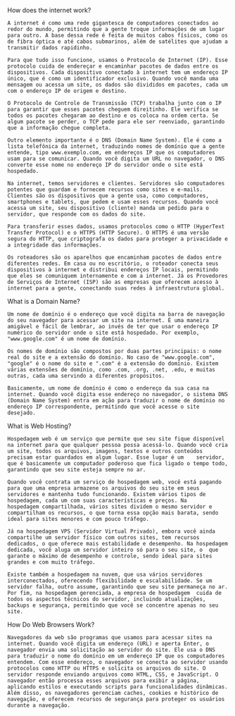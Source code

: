 How does the internet work? 

    A internet é como uma rede gigantesca de computadores conectados ao redor do mundo, permitindo que a gente troque informações de um lugar para outro. A base dessa rede é feita de muitos cabos físicos, como os de fibra óptica e até cabos submarinos, além de satélites que ajudam a transmitir dados rapidinho. 

    Para que tudo isso funcione, usamos o Protocolo de Internet (IP). Esse protocolo cuida de endereçar e encaminhar pacotes de dados entre os dispositivos. Cada dispositivo conectado à internet tem um endereço IP único, que é como um identificador exclusivo. Quando você manda uma mensagem ou acessa um site, os dados são divididos em pacotes, cada um com o endereço IP de origem e destino. 

    O Protocolo de Controle de Transmissão (TCP) trabalha junto com o IP para garantir que esses pacotes cheguem direitinho. Ele verifica se todos os pacotes chegaram ao destino e os coloca na ordem certa. Se algum pacote se perder, o TCP pede para ele ser reenviado, garantindo que a informação chegue completa. 

    Outro elemento importante é o DNS (Domain Name System). Ele é como a lista telefônica da internet, traduzindo nomes de domínio que a gente entende, tipo www.exemplo.com, em endereços IP que os computadores usam para se comunicar. Quando você digita um URL no navegador, o DNS converte esse nome no endereço IP do servidor onde o site está hospedado. 

    Na internet, temos servidores e clientes. Servidores são computadores potentes que guardam e fornecem recursos como sites e e-mails. Clientes são os dispositivos que a gente usa, como computadores, smartphones e tablets, que pedem e usam esses recursos. Quando você acessa um site, seu dispositivo (cliente) manda um pedido para o servidor, que responde com os dados do site. 

    Para transferir esses dados, usamos protocolos como o HTTP (HyperText Transfer Protocol) e o HTTPS (HTTP Secure). O HTTPS é uma versão segura do HTTP, que criptografa os dados para proteger a privacidade e a integridade das informações. 

    Os roteadores são os aparelhos que encaminham pacotes de dados entre diferentes redes. Em casa ou no escritório, o roteador conecta seus dispositivos à internet e distribui endereços IP locais, permitindo que eles se comuniquem internamente e com a internet. Já os Provedores de Serviços de Internet (ISP) são as empresas que oferecem acesso à internet para a gente, conectando suas redes à infraestrutura global. 

    



What is a Domain Name? 

    Um nome de domínio é o endereço que você digita na barra de navegação do seu navegador para acessar um site na internet. É uma maneira amigável e fácil de lembrar, ao invés de ter que usar o endereço IP numérico do servidor onde o site está hospedado. Por exemplo, "www.google.com" é um nome de domínio. 

    Os nomes de domínio são compostos por duas partes principais: o nome real do site e a extensão do domínio. No caso de "www.google.com", "google" é o nome do site e ".com" é a extensão do domínio. Existem várias extensões de domínio, como .com, .org, .net, .edu, e muitas outras, cada uma servindo a diferentes propósitos. 

    Basicamente, um nome de domínio é como o endereço da sua casa na internet. Quando você digita esse endereço no navegador, o sistema DNS (Domain Name System) entra em ação para traduzir o nome de domínio no endereço IP correspondente, permitindo que você acesse o site desejado. 

  

 

What is Web Hosting? 

    Hospedagem web é um serviço que permite que seu site fique disponível na internet para que qualquer pessoa possa acessá-lo. Quando você cria um site, todos os arquivos, imagens, textos e outros conteúdos precisam estar guardados em algum lugar. Esse lugar é um    servidor, que é basicamente um computador poderoso que fica ligado o tempo todo, garantindo que seu site esteja sempre no ar. 

    Quando você contrata um serviço de hospedagem web, você está pagando para que uma empresa armazene os arquivos do seu site em seus servidores e mantenha tudo funcionando. Existem vários tipos de hospedagem, cada um com suas características e preços. Na    hospedagem compartilhada, vários sites dividem o mesmo servidor e compartilham os recursos, o que torna essa opção mais barata, sendo ideal para sites menores e com pouco tráfego. 

    Já na hospedagem VPS (Servidor Virtual Privado), embora você ainda compartilhe um servidor físico com outros sites, tem recursos dedicados, o que oferece mais estabilidade e desempenho. Na hospedagem dedicada, você aluga um servidor inteiro só para o seu site, o  que garante o máximo de desempenho e controle, sendo ideal para sites grandes e com muito tráfego. 

    Existe também a hospedagem na nuvem, que usa vários servidores interconectados, oferecendo flexibilidade e escalabilidade. Se um servidor falha, outro assume, garantindo que seu site permaneça no ar. Por fim, na hospedagem gerenciada, a empresa de hospedagem  cuida de todos os aspectos técnicos do servidor, incluindo atualizações, backups e segurança, permitindo que você se concentre apenas no seu site. 

 

 

How Do Web Browsers Work? 

    Navegadores da web são programas que usamos para acessar sites na internet. Quando você digita um endereço (URL) e aperta Enter, o navegador envia uma solicitação ao servidor do site. Ele usa o DNS para traduzir o nome do domínio em um endereço IP que os computadores entendem. Com esse endereço, o navegador se conecta ao servidor usando protocolos como HTTP ou HTTPS e solicita os arquivos do site. O servidor responde enviando arquivos como HTML, CSS, e JavaScript. O navegador então processa esses arquivos para exibir a página, aplicando estilos e executando scripts para funcionalidades dinâmicas. Além disso, os navegadores gerenciam caches, cookies e histórico de navegação, e oferecem recursos de segurança para proteger os usuários durante a navegação. 

 
